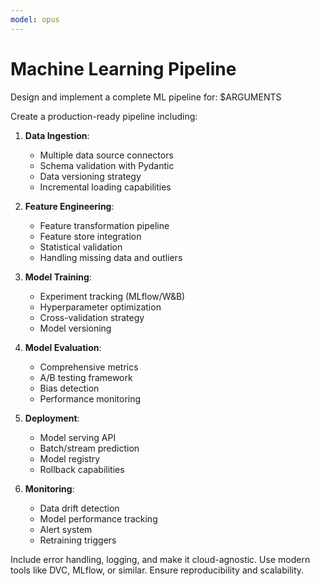 ```yaml
---
model: opus
---
```


# Machine Learning Pipeline

Design and implement a complete ML pipeline for: $ARGUMENTS

Create a production-ready pipeline including:

1. **Data Ingestion**:
   - Multiple data source connectors
   - Schema validation with Pydantic
   - Data versioning strategy
   - Incremental loading capabilities

2. **Feature Engineering**:
   - Feature transformation pipeline
   - Feature store integration
   - Statistical validation
   - Handling missing data and outliers

3. **Model Training**:
   - Experiment tracking (MLflow/W&B)
   - Hyperparameter optimization
   - Cross-validation strategy
   - Model versioning

4. **Model Evaluation**:
   - Comprehensive metrics
   - A/B testing framework
   - Bias detection
   - Performance monitoring

5. **Deployment**:
   - Model serving API
   - Batch/stream prediction
   - Model registry
   - Rollback capabilities

6. **Monitoring**:
   - Data drift detection
   - Model performance tracking
   - Alert system
   - Retraining triggers

Include error handling, logging, and make it cloud-agnostic. Use modern tools like DVC, MLflow, or similar. Ensure reproducibility and scalability.
